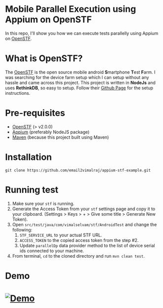 # Mobile Parallel Execution using Appium on OpenSTF
In this repo, I'll show you how we can execute tests parallelly using Appium on [OpenSTF](http://openstf.io/).



# What is OpenSTF?
The [OpenSTF](http://openstf.io/) is the open source mobile android **S**martphone **T**est **F**arm. I was searching for the device farm setup which I can setup without any hassle and came across this project. This project is written in **NodeJs** and uses **RethinkDB**, so easy to setup. Follow their [Github Page](https://github.com/openstf/stf) for the setup instructions.

# Pre-requisites
- [OpenSTF](http://openstf.io/) (> v2.0.0)
- [Appium](http://appium.io/) (preferably NodeJS package)
- [Maven](https://maven.apache.org/) (because this project built using Maven)

# Installation
```
git clone https://github.com/email2vimalraj/appium-stf-example.git
```

# Running test
1. Make sure your `stf` is running.
2. Generate the Access Token from your `stf` settings page and copy it to your clipboard. (Settings > Keys > + > Give some title > Generate New Token).
3. Open `src/test/java/com/vimalselvam/stf/AndroidTest` and change the following:
    1. `STF_SERVICE_URL` to your actual STF URL.
    2. `ACCESS_TOKEN` to the copied access token from the step #2.
    3. Update `parallelDp` data provider method to the list of device serial ids connected to your machine.
4. From terminal, `cd` to the cloned directory and run `mvn clean test`.

# Demo
[![Demo](http://i.imgur.com/T70WZ7Z.png)](https://www.youtube.com/watch?v=ZM1FZxokbZ4)
=======